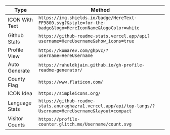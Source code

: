 <!--

For ICON With Text
    https://img.shields.io/badge/HereText-FF9800.svg?&style=for-the-badge&logo=HereIconName&logoColor=white
    
For Github Stats
    https://github-readme-stats.vercel.app/api?username=HereUsername&show_icons=true

For Profile View
    https://komarev.com/ghpvc/?username=HereUsername

For Auto Generate
    https://rahuldkjain.github.io/gh-profile-readme-generator/

For County Flag ICOn
    https://www.flaticon.com/

For ICON Idea
    https://simpleicons.org/

For Language Stats
    https://github-readme-stats.anuraghazra1.vercel.app/api/top-langs/?Username=HereUsername&layout=compact" 

For Visitor Counts
    https://profile-counter.glitch.me/Username/count.svg

-->

| Type          | Method                                                                                                       |
|---------------|--------------------------------------------------------------------------------------------------------------|
| ICON With Text| ` https://img.shields.io/badge/HereText-FF9800.svg?&style=for-the-badge&logo=HereIconName&logoColor=white  ` |
| Github Stats  | ` https://github-readme-stats.vercel.app/api?username=HereUsername&show_icons=true `                         |
| Profile View  | ` https://komarev.com/ghpvc/?username=HereUsername `                                                         |
| Auto Generate | ` https://rahuldkjain.github.io/gh-profile-readme-generator/ `                                               |
| County Flag   | ` https://www.flaticon.com/ `                                                                                |
| ICON Idea     | ` https://simpleicons.org/ `                                                                                 |
| Language Stats| ` https://github-readme-stats.anuraghazra1.vercel.app/api/top-langs/?Username=HereUsername&layout=compact `  |
| Visitor Counts| ` https://profile-counter.glitch.me/Username/count.svg `                                                     |